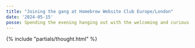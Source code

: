 ```yaml
---
title: "Joining the gang at Homebrew Website Club Europe/London"
date: '2024-05-15'
posse: Spending the evening hanging out with the welcoming and curious folks at  IndieWeb Homebrew Website Club Europe/London https://events.indieweb.org/2024/05/homebrew-website-club-europe-london-HJs8USwnq2Ie. Lots of demos of recent website updates and projects. I got some useful clarification on the difference between cross-posting and syndication. We went down the webmention and micropub rabbit hole. I’ve come away even more excited and confident about what I’m doing. Thanks for making me feel so welcome!
---
```


{% include "partials/thought.html" %}
